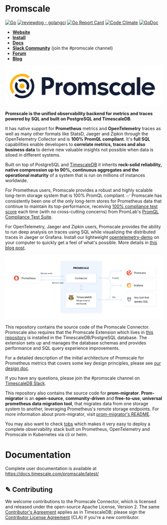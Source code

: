 # Promscale

[![Go](https://github.com/timescale/promscale/workflows/Go/badge.svg)](https://github.com/timescale/promscale/actions?query=workflow%3AGo)
[![reviewdog - golangci](https://github.com/timescale/promscale/workflows/reviewdog%20-%20golangci/badge.svg)](https://github.com/timescale/promscale/actions?query=workflow%3A%22reviewdog+-+golangci%22)
[![Go Report Card](https://goreportcard.com/badge/github.com/timescale/promscale)](https://goreportcard.com/report/github.com/timescale/promscale)
[![Code Climate](https://api.codeclimate.com/v1/badges/c6b16c0bbcb0690c9c71/maintainability)]()
[![GoDoc](https://godoc.org/github.com/timescale/promscale?status.svg)](https://pkg.go.dev/github.com/timescale/promscale)

- **[Website](https://www.timescale.com/promscale)**
- **[Install](https://docs.timescale.com/promscale/latest/installation/)**
- **[Docs](https://docs.timescale.com/promscale/latest/)**
- **[Slack Community](https://timescaledb.slack.com/)** (join the #promscale channel)
- **[Forum](https://www.timescale.com/forum/c/promscale-and-observability)**
- **[Blog](https://blog.timescale.com/tag/observability/)**

<img alt="Promscale" src="images/promscale-logo.png" width="600px">

**Promscale is the unified observability backend for metrics and traces
powered by SQL and built on PostgreSQL and TimescaleDB**.

It has native support for **Prometheus** metrics and
**OpenTelemetry** traces as well as many other formats like StatsD, Jaeger and Zipkin
through the OpenTelemetry Collector and is **100% PromQL compliant**.
It's **full SQL** capabilities enable developers to **correlate metrics, traces and also
business data** to derive new valuable insights not possible when data is siloed in
different systems.

Built on top of PostgreSQL and [TimescaleDB](https://www.timescale.com/) it inherits
**rock-solid reliability, native compression up to 90%, continuous aggregates and the
operational maturity** of a system that is run on millions of instances worldwide.

For Prometheus users, Promscale provides a robust and highly scalable long-term storage
system that is 100% PromQL compliant.
✅ Promscale has consistently been one of the only long-term stores for Prometheus data that continue to maintain its top-performance, receiving
[100% compliance test score](https://promlabs.com/promql-compliance-test-results/2020-12-01/promscale)
each time (with no cross-cutting concerns) from PromLab's
[PromQL Compliance Test Suite](https://promlabs.com/promql-compliance-tests/).

For OpenTelemetry, Jaeger and Zipkin users, Promscale provides the ability to run deep analysis
on traces using SQL while visualizing the distributed traces in Jaeger or Grafana.
Install our lightweight [opentelemetry-demo](https://github.com/timescale/opentelemetry-demo)
on your computer to quickly get a feel of what's possible. More details in
[this blog post](https://www.timescale.com/blog/learn-opentelemetry-tracing-with-this-lightweight-microservices-demo/).

<img src="docs/assets/promscale-arch.png" alt="Promscale Architecture Diagram" width="800"/>

This repository contains the source code of the Promscale Connector. Promscale also requires that the Promscale Extension
which lives in [this repository](https://github.com/timescale/promscale_extension) is installed in the TimescaleDB/PostgreSQL
database. The extension sets up and manages the database schemas and provides performance and SQL query experience improvements.

For a detailed description of the initial architecture of Promscale for Prometheus metrics that covers
some key design principles, please see [our design doc](https://tsdb.co/prom-design-doc).

If you have any questions, please join the #promscale channel on
[TimescaleDB Slack](https://slack.timescale.com/).

This repository also contains the source code for **prom-migrator**. **Prom-migrator** is
an **open-source**, **community-driven** and **free-to-use**, **universal prometheus
data migration tool**, that migrates data from one storage system to another, leveraging Prometheus's
remote storage endpoints. For more information about prom-migrator, visit
[prom-migrator's README](https://github.com/timescale/promscale/blob/master/migration-tool/cmd/prom-migrator/README.md).

You may also want to check [tobs](https://github.com/timescale/tobs) which makes it very easy to deploy a complete
observability stack built on Prometheus, OpenTelemetry and Promscale in Kubernetes via cli or helm.

# Documentation

Complete user documentation is available at https://docs.timescale.com/promscale/latest/

## ✎ Contributing

We welcome contributions to the Promscale Connector, which is
licensed and released under the open-source Apache License, Version 2.
The same [Contributor's
Agreement](https://github.com/timescale/timescaledb/blob/master/CONTRIBUTING.md)
applies as in TimescaleDB; please sign the [Contributor License
Agreement](https://cla-assistant.io/timescale/promscale)
(CLA) if you're a new contributor.
